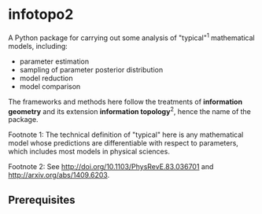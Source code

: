 # infotopo2

A Python package for carrying out some analysis of "typical"<sup>1</sup> mathematical models, including:
* parameter estimation 
* sampling of parameter posterior distribution
* model reduction
* model comparison

The frameworks and methods here follow the treatments of **information geometry** and its extension **information topology**<sup>2</sup>, hence the name of the package. 

Footnote 1: The technical definition of "typical" here is any mathematical model whose predictions are differentiable with respect to parameters, which includes most models in physical sciences. 

Footnote 2: See http://doi.org/10.1103/PhysRevE.83.036701 and http://arxiv.org/abs/1409.6203. 

## Prerequisites